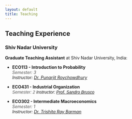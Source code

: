 ```yaml
---
layout: default
title: Teaching
---
```


## Teaching Experience

### Shiv Nadar University
**Graduate Teaching Assistant** at Shiv Nadar University, India:

- **ECO113 - Introduction to Probability**  
  <span style="font-style: italic; color: #555;">Semester: 3</span>  
  <span style="font-style: italic;">Instructor: [Dr. Punarjit Roychowdhury](https://punarjitroyc.weebly.com/)</span> 


<head>
  <link href="https://fonts.googleapis.com/css2?family=Montserrat:wght@300&display=swap" rel="stylesheet">
</head>

- **ECO431 - Industrial Organization**  
 <span style="font-family: 'Montserrat', sans-serif; font-style: italic; color: #555; font-size: 14px;">Semester: 2</span>
 <span style="font-family: 'Montserrat', sans-serif; font-style: italic; font-size: 14px;">Instructor: [Prof. Sandro Brusco](https://snu.edu.in/faculty/sandro-brusco/)</span>

  
- **ECO302 - Intermediate Macroeconomics**  
  <span style="font-style: italic; color: #555;">Semester: 1</span>  
  <span style="font-style: italic;">Instructor: [Dr. Trishita Ray Barman](https://snu.edu.in/faculty/trishita-ray-baraman/)</span> 
